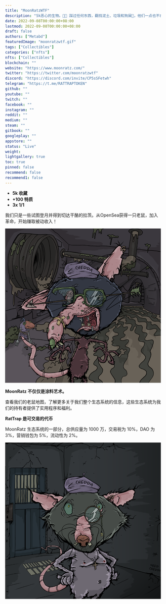 ```yaml
---
title: "MoonRatzWTF"
description: "5k恶心的生物。🤮🤮 踩过任何东西，翻找泥土、垃圾和狗屎💩，他们一点也不在乎清洁，他们只关心得到那个🧀"
date: 2022-09-08T00:00:00+08:00
lastmod: 2022-09-08T00:00:00+08:00
draft: false
authors: ["Metabd"]
featuredImage: "moonratzwtf.gif"
tags: ["Collectibles"]
categories: ["nfts"]
nfts: ["Collectibles"]
blockchain: ""
website: "https://www.moonratz.com/"
twitter: "https://twitter.com/moonratzwtf"
discord: "https://discord.com/invite/CP5sSFetwh"
telegram: "https://t.me/RATTRAPTOKEN"
github: ""
youtube: ""
twitch: ""
facebook: ""
instagram: ""
reddit: ""
medium: ""
steam: ""
gitbook: ""
googleplay: ""
appstore: ""
status: "Live"
weight: 
lightgallery: true
toc: true
pinned: false
recommend: false
recommend1: false
---
```

- **5k 收藏**
- **+100 特质**
- **3x 1/1**

我们只是一些试图登月并得到切达干酪的拉茨。从OpenSea获得一只老鼠，加入革命，开始赚取被动收入！

![fsdf](fsdf.png)

**MoonRatz 不仅仅是涂料艺术。**

查看我们的老鼠地图，了解更多关于我们整个生态系统的信息，这些生态系统为我们的持有者提供了实用程序和福利。

**RatTrap 是可交易的代币**

MoonRatz 生态系统的一部分，总供应量为 1000 万，交易税为 10%，DAO 为 3%，营销钱包为 5%，流动性为 2%。

![dsada](dsada.png)